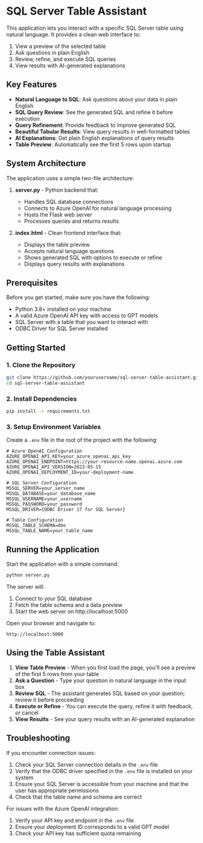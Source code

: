 # SQL Server Table Assistant

This application lets you interact with a specific SQL Server table using natural language. It provides a clean web interface to:

1. View a preview of the selected table
2. Ask questions in plain English
3. Review, refine, and execute SQL queries 
4. View results with AI-generated explanations

## Key Features

* **Natural Language to SQL**: Ask questions about your data in plain English
* **SQL Query Review**: See the generated SQL and refine it before execution
* **Query Refinement**: Provide feedback to improve generated SQL 
* **Beautiful Tabular Results**: View query results in well-formatted tables
* **AI Explanations**: Get plain English explanations of query results
* **Table Preview**: Automatically see the first 5 rows upon startup

## System Architecture

The application uses a simple two-file architecture:

1. **server.py** - Python backend that:
   - Handles SQL database connections
   - Connects to Azure OpenAI for natural language processing
   - Hosts the Flask web server
   - Processes queries and returns results

2. **index.html** - Clean frontend interface that:
   - Displays the table preview
   - Accepts natural language questions
   - Shows generated SQL with options to execute or refine
   - Displays query results with explanations

## Prerequisites

Before you get started, make sure you have the following:

- Python 3.8+ installed on your machine
- A valid Azure OpenAI API key with access to GPT models
- SQL Server with a table that you want to interact with
- ODBC Driver for SQL Server installed

## Getting Started

### 1. Clone the Repository

```bash
git clone https://github.com/yourusername/sql-server-table-assistant.git
cd sql-server-table-assistant
```

### 2. Install Dependencies
```bash
pip install -r requirements.txt
```

### 3. Setup Environment Variables

Create a `.env` file in the root of the project with the following:

```dotenv
# Azure OpenAI Configuration
AZURE_OPENAI_API_KEY=your_azure_openai_api_key
AZURE_OPENAI_ENDPOINT=https://your-resource-name.openai.azure.com
AZURE_OPENAI_API_VERSION=2023-05-15
AZURE_OPENAI_DEPLOYMENT_ID=your-deployment-name

# SQL Server Configuration
MSSQL_SERVER=your_server_name
MSSQL_DATABASE=your_database_name
MSSQL_USERNAME=your_username
MSSQL_PASSWORD=your_password
MSSQL_DRIVER={ODBC Driver 17 for SQL Server}

# Table Configuration
MSSQL_TABLE_SCHEMA=dbo
MSSQL_TABLE_NAME=your_table_name
```

## Running the Application

Start the application with a simple command:

```bash
python server.py
```

The server will:
1. Connect to your SQL database
2. Fetch the table schema and a data preview
3. Start the web server on http://localhost:5000

Open your browser and navigate to:
```
http://localhost:5000
```

## Using the Table Assistant

1. **View Table Preview** - When you first load the page, you'll see a preview of the first 5 rows from your table
2. **Ask a Question** - Type your question in natural language in the input box
3. **Review SQL** - The assistant generates SQL based on your question; review it before proceeding
4. **Execute or Refine** - You can execute the query, refine it with feedback, or cancel
5. **View Results** - See your query results with an AI-generated explanation

## Troubleshooting

If you encounter connection issues:

1. Check your SQL Server connection details in the `.env` file
2. Verify that the ODBC driver specified in the `.env` file is installed on your system
3. Ensure your SQL Server is accessible from your machine and that the user has appropriate permissions
4. Check that the table name and schema are correct

For issues with the Azure OpenAI integration:

1. Verify your API key and endpoint in the `.env` file
2. Ensure your deployment ID corresponds to a valid GPT model
3. Check your API key has sufficient quota remaining

